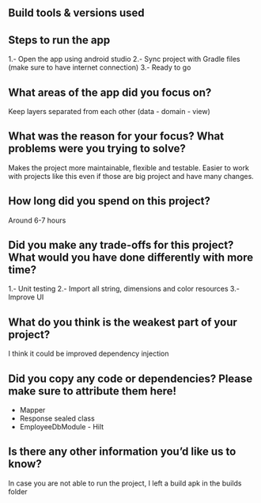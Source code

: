 ## Build tools & versions used

## Steps to run the app
1.- Open the app using android studio
2.- Sync project with Gradle files (make sure to have internet connection)
3.- Ready to go

## What areas of the app did you focus on?
Keep layers separated from each other (data - domain - view)

## What was the reason for your focus? What problems were you trying to solve?
Makes the project more maintainable, flexible and testable. Easier to work with projects like this even if those are big project and have many changes. 

## How long did you spend on this project?
Around 6-7 hours

## Did you make any trade-offs for this project? What would you have done differently with more time?
1.- Unit testing
2.- Import all string, dimensions and color resources
3.- Improve UI

## What do you think is the weakest part of your project?
I think it could be improved dependency injection

## Did you copy any code or dependencies? Please make sure to attribute them here!
* Mapper
* Response sealed class
* EmployeeDbModule - Hilt

## Is there any other information you’d like us to know?
In case you are not able to run the project, I left a build apk in the builds folder